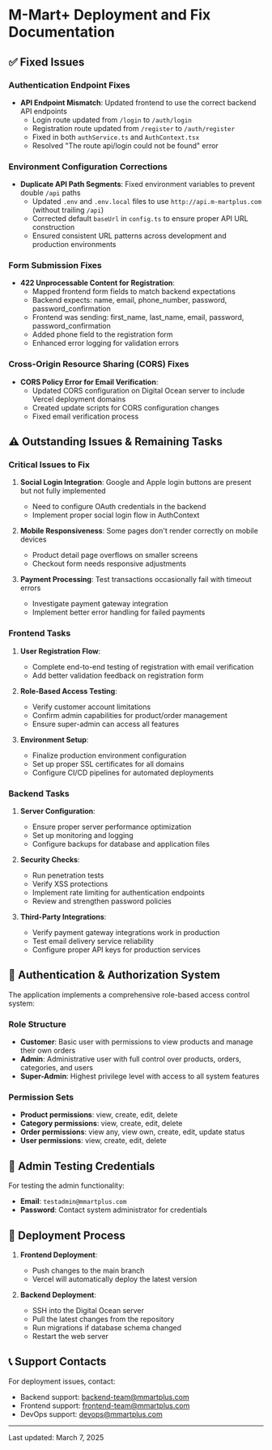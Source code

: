 # M-Mart+ Deployment and Fix Documentation

## ✅ Fixed Issues

### Authentication Endpoint Fixes
- **API Endpoint Mismatch**: Updated frontend to use the correct backend API endpoints
  - Login route updated from `/login` to `/auth/login`
  - Registration route updated from `/register` to `/auth/register`
  - Fixed in both `authService.ts` and `AuthContext.tsx`
  - Resolved "The route api/login could not be found" error

### Environment Configuration Corrections
- **Duplicate API Path Segments**: Fixed environment variables to prevent double `/api` paths
  - Updated `.env` and `.env.local` files to use `http://api.m-martplus.com` (without trailing `/api`)
  - Corrected default `baseUrl` in `config.ts` to ensure proper API URL construction
  - Ensured consistent URL patterns across development and production environments

### Form Submission Fixes
- **422 Unprocessable Content for Registration**: 
  - Mapped frontend form fields to match backend expectations
  - Backend expects: name, email, phone_number, password, password_confirmation
  - Frontend was sending: first_name, last_name, email, password, password_confirmation
  - Added phone field to the registration form
  - Enhanced error logging for validation errors

### Cross-Origin Resource Sharing (CORS) Fixes
- **CORS Policy Error for Email Verification**:
  - Updated CORS configuration on Digital Ocean server to include Vercel deployment domains
  - Created update scripts for CORS configuration changes
  - Fixed email verification process

## ⚠️ Outstanding Issues & Remaining Tasks

### Critical Issues to Fix
1. **Social Login Integration**: Google and Apple login buttons are present but not fully implemented
   - Need to configure OAuth credentials in the backend
   - Implement proper social login flow in AuthContext

2. **Mobile Responsiveness**: Some pages don't render correctly on mobile devices
   - Product detail page overflows on smaller screens
   - Checkout form needs responsive adjustments

3. **Payment Processing**: Test transactions occasionally fail with timeout errors
   - Investigate payment gateway integration
   - Implement better error handling for failed payments

### Frontend Tasks
1. **User Registration Flow**:
   - Complete end-to-end testing of registration with email verification
   - Add better validation feedback on registration form

2. **Role-Based Access Testing**:
   - Verify customer account limitations
   - Confirm admin capabilities for product/order management
   - Ensure super-admin can access all features

3. **Environment Setup**:
   - Finalize production environment configuration
   - Set up proper SSL certificates for all domains
   - Configure CI/CD pipelines for automated deployments

### Backend Tasks
1. **Server Configuration**:
   - Ensure proper server performance optimization
   - Set up monitoring and logging
   - Configure backups for database and application files

2. **Security Checks**:
   - Run penetration tests
   - Verify XSS protections
   - Implement rate limiting for authentication endpoints
   - Review and strengthen password policies

3. **Third-Party Integrations**:
   - Verify payment gateway integrations work in production
   - Test email delivery service reliability
   - Configure proper API keys for production services

## 🔐 Authentication & Authorization System

The application implements a comprehensive role-based access control system:

### Role Structure
- **Customer**: Basic user with permissions to view products and manage their own orders
- **Admin**: Administrative user with full control over products, orders, categories, and users
- **Super-Admin**: Highest privilege level with access to all system features

### Permission Sets
- **Product permissions**: view, create, edit, delete
- **Category permissions**: view, create, edit, delete
- **Order permissions**: view any, view own, create, edit, update status
- **User permissions**: view, create, edit, delete

## 📱 Admin Testing Credentials

For testing the admin functionality:
- **Email**: `testadmin@mmartplus.com`
- **Password**: Contact system administrator for credentials

## 🚀 Deployment Process

1. **Frontend Deployment**:
   - Push changes to the main branch
   - Vercel will automatically deploy the latest version

2. **Backend Deployment**:
   - SSH into the Digital Ocean server
   - Pull the latest changes from the repository
   - Run migrations if database schema changed
   - Restart the web server

## 📞 Support Contacts

For deployment issues, contact:
- Backend support: backend-team@mmartplus.com
- Frontend support: frontend-team@mmartplus.com
- DevOps support: devops@mmartplus.com

---

Last updated: March 7, 2025
